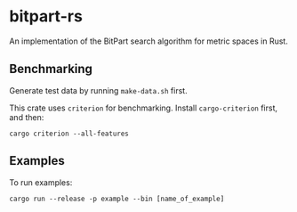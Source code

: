 # bitpart-rs
An implementation of the BitPart search algorithm for metric spaces in Rust.

## Benchmarking
Generate test data by running `make-data.sh` first.

This crate uses `criterion` for benchmarking. Install `cargo-criterion` first, and then:
```
cargo criterion --all-features
```

## Examples
To run examples:
```
cargo run --release -p example --bin [name_of_example]
```